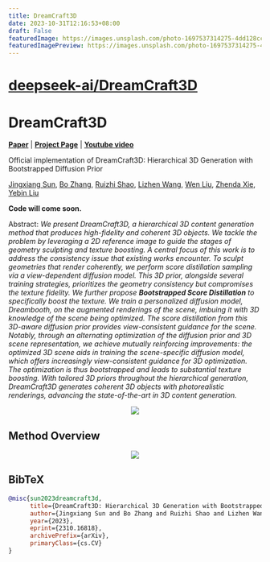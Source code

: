 ```yaml
---
title: DreamCraft3D
date: 2023-10-31T12:16:53+08:00
draft: False
featuredImage: https://images.unsplash.com/photo-1697537314275-4dd128cc2621?ixid=M3w0NjAwMjJ8MHwxfHJhbmRvbXx8fHx8fHx8fDE2OTg3MjU3MDF8&ixlib=rb-4.0.3
featuredImagePreview: https://images.unsplash.com/photo-1697537314275-4dd128cc2621?ixid=M3w0NjAwMjJ8MHwxfHJhbmRvbXx8fHx8fHx8fDE2OTg3MjU3MDF8&ixlib=rb-4.0.3
---
```


# [deepseek-ai/DreamCraft3D](https://github.com/deepseek-ai/DreamCraft3D)

# DreamCraft3D

[**Paper**](https://arxiv.org/abs/2310.16818) | [**Project Page**](https://mrtornado24.github.io/DreamCraft3D/) | [**Youtube video**](https://www.youtube.com/watch?v=0FazXENkQms)

Official implementation of DreamCraft3D: Hierarchical 3D Generation with Bootstrapped Diffusion Prior

[Jingxiang Sun](https://mrtornado24.github.io/), [Bo Zhang](https://bo-zhang.me/), [Ruizhi Shao](https://dsaurus.github.io/saurus/), [Lizhen Wang](https://lizhenwangt.github.io/), [Wen Liu](https://github.com/StevenLiuWen), [Zhenda Xie](https://zdaxie.github.io/), [Yebin Liu](https://liuyebin.com/)

**Code will come soon.**

Abstract: *We present DreamCraft3D, a hierarchical 3D content generation method that produces high-fidelity and coherent 3D objects. We tackle the problem by leveraging a 2D reference image to guide the stages of geometry sculpting and texture boosting. A central focus of this work is to address the consistency issue that existing
works encounter. To sculpt geometries that render coherently, we perform score
distillation sampling via a view-dependent diffusion model. This 3D prior, alongside several training strategies, prioritizes the geometry consistency but compromises the texture fidelity. We further propose **Bootstrapped Score Distillation** to
specifically boost the texture. We train a personalized diffusion model, Dreambooth, on the augmented renderings of the scene, imbuing it with 3D knowledge
of the scene being optimized. The score distillation from this 3D-aware diffusion prior provides view-consistent guidance for the scene. Notably, through an
alternating optimization of the diffusion prior and 3D scene representation, we
achieve mutually reinforcing improvements: the optimized 3D scene aids in training the scene-specific diffusion model, which offers increasingly view-consistent
guidance for 3D optimization. The optimization is thus bootstrapped and leads
to substantial texture boosting. With tailored 3D priors throughout the hierarchical generation, DreamCraft3D generates coherent 3D objects with photorealistic
renderings, advancing the state-of-the-art in 3D content generation.*

<p align="center">
    <img src="assets/repo_static_v2.png">
</p>


## Method Overview
<p align="center">
    <img src="assets/diagram-1.png">
</p>


<!-- https://github.com/MrTornado24/DreamCraft3D/assets/45503891/8e70610c-d812-4544-86bf-7f8764e41067



https://github.com/MrTornado24/DreamCraft3D/assets/45503891/b1e8ae54-1afd-4e0f-88f7-9bd5b70fd44d



https://github.com/MrTornado24/DreamCraft3D/assets/45503891/ead40f9b-d7ee-4ee8-8d98-dbd0b8fbab97 -->


## BibTeX

```bibtex
@misc{sun2023dreamcraft3d,
      title={DreamCraft3D: Hierarchical 3D Generation with Bootstrapped Diffusion Prior}, 
      author={Jingxiang Sun and Bo Zhang and Ruizhi Shao and Lizhen Wang and Wen Liu and Zhenda Xie and Yebin Liu},
      year={2023},
      eprint={2310.16818},
      archivePrefix={arXiv},
      primaryClass={cs.CV}
}
```
